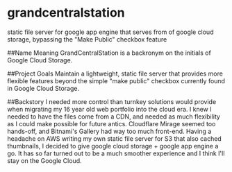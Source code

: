 grandcentralstation
===================

static file server for google app engine that serves from of google cloud storage, bypassing the "Make Public" checkbox feature

##Name Meaning
GrandCentralStation is a backronym on the initials of Google Cloud Storage.

##Project Goals
Maintain a lightweight, static file server that provides more flexible features beyond the simple "make public" checkbox currently found in Google Cloud Storage.

##Backstory
I needed more control than turnkey solutions would provide when migrating my 16 year old web portfolio into the cloud era. I knew I needed to have the files come from a CDN, and needed as much flexibility as I could make possible for future antics. Cloudflare Mirage seemed too hands-off, and Bitnami's Gallery had way too much front-end. Having a headache on AWS writing my own static file server for S3 that also cached thumbnails, I decided to give google cloud storage + google app engine a go. It has so far turned out to be a much smoother experience and I think I'll stay on the Google Cloud.


